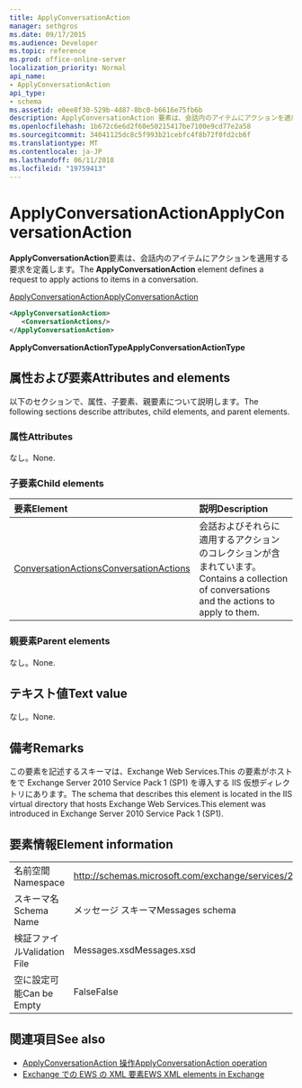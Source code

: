 ```yaml
---
title: ApplyConversationAction
manager: sethgros
ms.date: 09/17/2015
ms.audience: Developer
ms.topic: reference
ms.prod: office-online-server
localization_priority: Normal
api_name:
- ApplyConversationAction
api_type:
- schema
ms.assetid: e0ee8f30-529b-4d87-8bc0-b6616e75fb6b
description: ApplyConversationAction 要素は、会話内のアイテムにアクションを適用する要求を定義します。
ms.openlocfilehash: 1b672c6e6d2f60e50215417be7100e9cd77e2a58
ms.sourcegitcommit: 34041125dc8c5f993b21cebfc4f8b72f0fd2cb6f
ms.translationtype: MT
ms.contentlocale: ja-JP
ms.lasthandoff: 06/11/2018
ms.locfileid: "19759413"
---
```

# <a name="applyconversationaction"></a><span data-ttu-id="9e4a4-103">ApplyConversationAction</span><span class="sxs-lookup"><span data-stu-id="9e4a4-103">ApplyConversationAction</span></span>

<span data-ttu-id="9e4a4-104">**ApplyConversationAction**要素は、会話内のアイテムにアクションを適用する要求を定義します。</span><span class="sxs-lookup"><span data-stu-id="9e4a4-104">The **ApplyConversationAction** element defines a request to apply actions to items in a conversation.</span></span> 
  
[<span data-ttu-id="9e4a4-105">ApplyConversationAction</span><span class="sxs-lookup"><span data-stu-id="9e4a4-105">ApplyConversationAction</span></span>](applyconversationaction.md)
  
```XML
<ApplyConversationAction>
   <ConversationActions/>
</ApplyConversationAction>
```

 <span data-ttu-id="9e4a4-106">**ApplyConversationActionType**</span><span class="sxs-lookup"><span data-stu-id="9e4a4-106">**ApplyConversationActionType**</span></span>
## <a name="attributes-and-elements"></a><span data-ttu-id="9e4a4-107">属性および要素</span><span class="sxs-lookup"><span data-stu-id="9e4a4-107">Attributes and elements</span></span>

<span data-ttu-id="9e4a4-108">以下のセクションで、属性、子要素、親要素について説明します。</span><span class="sxs-lookup"><span data-stu-id="9e4a4-108">The following sections describe attributes, child elements, and parent elements.</span></span>
  
### <a name="attributes"></a><span data-ttu-id="9e4a4-109">属性</span><span class="sxs-lookup"><span data-stu-id="9e4a4-109">Attributes</span></span>

<span data-ttu-id="9e4a4-110">なし。</span><span class="sxs-lookup"><span data-stu-id="9e4a4-110">None.</span></span>
  
### <a name="child-elements"></a><span data-ttu-id="9e4a4-111">子要素</span><span class="sxs-lookup"><span data-stu-id="9e4a4-111">Child elements</span></span>

|<span data-ttu-id="9e4a4-112">**要素**</span><span class="sxs-lookup"><span data-stu-id="9e4a4-112">**Element**</span></span>|<span data-ttu-id="9e4a4-113">**説明**</span><span class="sxs-lookup"><span data-stu-id="9e4a4-113">**Description**</span></span>|
|:-----|:-----|
|[<span data-ttu-id="9e4a4-114">ConversationActions</span><span class="sxs-lookup"><span data-stu-id="9e4a4-114">ConversationActions</span></span>](conversationactions.md) <br/> |<span data-ttu-id="9e4a4-115">会話およびそれらに適用するアクションのコレクションが含まれています。</span><span class="sxs-lookup"><span data-stu-id="9e4a4-115">Contains a collection of conversations and the actions to apply to them.</span></span>  <br/> |
   
### <a name="parent-elements"></a><span data-ttu-id="9e4a4-116">親要素</span><span class="sxs-lookup"><span data-stu-id="9e4a4-116">Parent elements</span></span>

<span data-ttu-id="9e4a4-117">なし。</span><span class="sxs-lookup"><span data-stu-id="9e4a4-117">None.</span></span>
  
## <a name="text-value"></a><span data-ttu-id="9e4a4-118">テキスト値</span><span class="sxs-lookup"><span data-stu-id="9e4a4-118">Text value</span></span>

<span data-ttu-id="9e4a4-119">なし。</span><span class="sxs-lookup"><span data-stu-id="9e4a4-119">None.</span></span>
  
## <a name="remarks"></a><span data-ttu-id="9e4a4-120">備考</span><span class="sxs-lookup"><span data-stu-id="9e4a4-120">Remarks</span></span>

<span data-ttu-id="9e4a4-121">この要素を記述するスキーマは、Exchange Web Services.This の要素がホストをで Exchange Server 2010 Service Pack 1 (SP1) を導入する IIS 仮想ディレクトリにあります。</span><span class="sxs-lookup"><span data-stu-id="9e4a4-121">The schema that describes this element is located in the IIS virtual directory that hosts Exchange Web Services.This element was introduced in Exchange Server 2010 Service Pack 1 (SP1).</span></span>
  
## <a name="element-information"></a><span data-ttu-id="9e4a4-122">要素情報</span><span class="sxs-lookup"><span data-stu-id="9e4a4-122">Element information</span></span>

|||
|:-----|:-----|
|<span data-ttu-id="9e4a4-123">名前空間</span><span class="sxs-lookup"><span data-stu-id="9e4a4-123">Namespace</span></span>  <br/> |http://schemas.microsoft.com/exchange/services/2006/messages  <br/> |
|<span data-ttu-id="9e4a4-124">スキーマ名</span><span class="sxs-lookup"><span data-stu-id="9e4a4-124">Schema Name</span></span>  <br/> |<span data-ttu-id="9e4a4-125">メッセージ スキーマ</span><span class="sxs-lookup"><span data-stu-id="9e4a4-125">Messages schema</span></span>  <br/> |
|<span data-ttu-id="9e4a4-126">検証ファイル</span><span class="sxs-lookup"><span data-stu-id="9e4a4-126">Validation File</span></span>  <br/> |<span data-ttu-id="9e4a4-127">Messages.xsd</span><span class="sxs-lookup"><span data-stu-id="9e4a4-127">Messages.xsd</span></span>  <br/> |
|<span data-ttu-id="9e4a4-128">空に設定可能</span><span class="sxs-lookup"><span data-stu-id="9e4a4-128">Can be Empty</span></span>  <br/> |<span data-ttu-id="9e4a4-129">False</span><span class="sxs-lookup"><span data-stu-id="9e4a4-129">False</span></span>  <br/> |
   
## <a name="see-also"></a><span data-ttu-id="9e4a4-130">関連項目</span><span class="sxs-lookup"><span data-stu-id="9e4a4-130">See also</span></span>

- [<span data-ttu-id="9e4a4-131">ApplyConversationAction 操作</span><span class="sxs-lookup"><span data-stu-id="9e4a4-131">ApplyConversationAction operation</span></span>](applyconversationaction-operation.md)
- [<span data-ttu-id="9e4a4-132">Exchange での EWS の XML 要素</span><span class="sxs-lookup"><span data-stu-id="9e4a4-132">EWS XML elements in Exchange</span></span>](ews-xml-elements-in-exchange.md)

